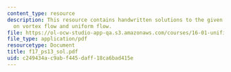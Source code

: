 ```yaml
---
content_type: resource
description: This resource contains handwritten solutions to the given problem set
  on vortex flow and uniform flow.
file: https://ol-ocw-studio-app-qa.s3.amazonaws.com/courses/16-01-unified-engineering-i-ii-iii-iv-fall-2005-spring-2006/c249434ac9abf445daff18ca6bad415e_f17_ps13_sol.pdf
file_type: application/pdf
resourcetype: Document
title: f17_ps13_sol.pdf
uid: c249434a-c9ab-f445-daff-18ca6bad415e
---
```

